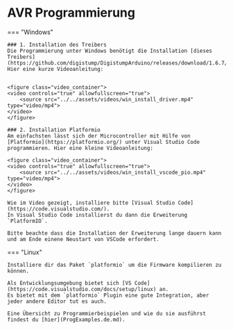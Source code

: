 # AVR Programmierung

=== "Windows"

    ### 1. Installation des Treibers
    Die Programmierung unter Windows benötigt die Installation [dieses Treibers](https://github.com/digistump/DigistumpArduino/releases/download/1.6.7/Digistump.Drivers.zip). Hier eine kurze Videoanleitung:


    <figure class="video_container">
    <video controls="true" allowfullscreen="true">
        <source src="../../assets/videos/win_install_driver.mp4" type="video/mp4">
    </video>
    </figure>

    ### 2. Installation Platformio
    Am einfachsten lässt sich der Microcontroller mit Hilfe von [Platformio](https://platformio.org/) unter Visual Studio Code programmieren. Hier eine kleine Videoanleitung:

    <figure class="video_container">
    <video controls="true" allowfullscreen="true">
        <source src="../../assets/videos/win_install_vscode_pio.mp4" type="video/mp4">
    </video>
    </figure>

    Wie im Video gezeigt, installiere bitte [Visual Studio Code](https://code.visualstudio.com/).
    In Visual Studio Code installierst du dann die Erweiterung `PlatformIO`.

    Bitte beachte dass die Installation der Erweiterung lange dauern kann und am Ende einene Neustart von VSCode erfordert.

=== "Linux"

    Installiere dir das Paket `platformio` um die Firmware kompilieren zu können.

    Als Entwicklungsumgebung bietet sich [VS Code](https://code.visualstudio.com/docs/setup/linux) an. 
    Es bietet mit dem `platformio` Plugin eine gute Integration, aber jeder andere Editor tut es auch.

    Eine Übersicht zu Programmierbeispielen und wie du sie ausführst findest du [hier](ProgExamples.de.md).